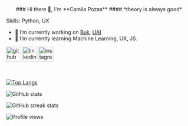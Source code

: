 <center>### Hi there 👋, I'm **Camila Pozas**
#### *theory is always good* </center>

Skills: Python, UX

- 🔭 I’m currently working on [Buk](https://www.buk.cl/), [UAI](https://www.uai.cl/) 
- 🌱 I’m currently learning Machine Learning, UX, JS. 


[<img src='https://cdn.jsdelivr.net/npm/simple-icons@3.0.1/icons/github.svg' alt='github' height='40'>](https://github.com/camipozas)  [<img src='https://cdn.jsdelivr.net/npm/simple-icons@3.0.1/icons/linkedin.svg' alt='linkedin' height='40'>](https://www.linkedin.com/in/https://www.linkedin.com/in/camila-pozas-garcia//)  [<img src='https://cdn.jsdelivr.net/npm/simple-icons@3.0.1/icons/instagram.svg' alt='instagram' height='40'>](https://www.instagram.com/https://www.instagram.com/camipozas_//)  

<a href='https://github.com/pricing'></a> 

[![Top Langs](https://github-readme-stats.vercel.app/api/top-langs/?username=camipozas)](https://github.com/anuraghazra/github-readme-stats)

![GitHub stats](https://github-readme-stats.vercel.app/api?username=camipozas&show_icons=true&count_private=true)  

![GitHub streak stats](https://github-readme-streak-stats.herokuapp.com/?user=camipozas)  

![Profile views](https://gpvc.arturio.dev/camipozas)  
